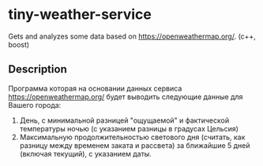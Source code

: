 # tiny-weather-service
Gets and analyzes some data based on https://openweathermap.org/. (c++, boost)

## Description

Программа которая на основании данных сервиса https://openweathermap.org/ будет выводить следующие данные для Вашего города:
1. День, с минимальной разницей "ощущаемой" и фактической температуры ночью (с указанием разницы в градусах Цельсия)
2. Максимальную продолжительностью светового дня (считать, как разницу между временем заката и рассвета) за ближайшие 5 дней (включая текущий), с указанием даты.
